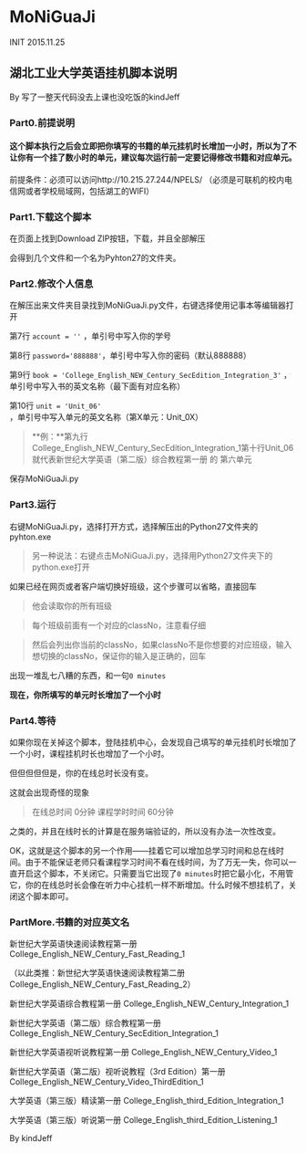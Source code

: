 # MoNiGuaJi
INIT 2015.11.25

## 湖北工业大学英语挂机脚本说明
By 写了一整天代码没去上课也没吃饭的kindJeff

### Part0.前提说明
#### **这个脚本执行之后会立即把你填写的书籍的单元挂机时长增加一小时，所以为了不让你有一个挂了数小时的单元，建议每次运行前一定要记得修改书籍和对应单元。**

前提条件：必须可以访问http://10.215.27.244/NPELS/  （必须是可联机的校内电信网或者学校局域网，包括湖工的WIFI）

### Part1.下载这个脚本
在页面上找到Download ZIP按钮，下载，并且全部解压

会得到几个文件和一个名为Pyhton27的文件夹。

### Part2.修改个人信息
在解压出来文件夹目录找到MoNiGuaJi.py文件，右键选择使用记事本等编辑器打开

第7行 `account = ''` ，单引号中写入你的学号

第8行 `password='888888'`，单引号中写入你的密码（默认888888）

第9行 `book = 'College_English_NEW_Century_SecEdition_Integration_3'` ，单引号中写入书的英文名称（最下面有对应名称）

第10行 `unit = 'Unit_06'` ，单引号中写入单元的英文名称（第X单元：Unit_0X）

>**例：**第九行College_English_NEW_Century_SecEdition_Integration_1第十行Unit_06就代表新世纪大学英语（第二版）综合教程第一册 的 第六单元

保存MoNiGuaJi.py

### Part3.运行
右键MoNiGuaJi.py，选择打开方式，选择解压出的Python27文件夹的pyhton.exe

>另一种说法：右键点击MoNiGuaJi.py，选择用Python27文件夹下的python.exe打开

如果已经在网页或者客户端切换好班级，这个步骤可以省略，直接回车
>他会读取你的所有班级

>每个班级前面有一个对应的classNo，注意看仔细

>然后会列出你当前的classNo，如果classNo不是你想要的对应班级，输入想切换的classNo，保证你的输入是正确的，回车

出现一堆乱七八糟的东西，和一句`0 minutes`

**现在，你所填写的单元时长增加了一个小时**

### Part4.等待
如果你现在关掉这个脚本，登陆挂机中心，会发现自己填写的单元挂机时长增加了一个小时，课程挂机时长也增加了一个小时。

但但但但但是，你的在线总时长没有变。

这就会出现奇怪的现象

>在线总时间 0分钟   课程学时时间 60分钟

之类的，并且在线时长的计算是在服务端验证的，所以没有办法一次性改变。

OK，这就是这个脚本的另一个作用——挂着它可以增加总学习时间和总在线时间。由于不能保证老师只看课程学习时间不看在线时间，为了万无一失，你可以一直开启这个脚本，不关闭它。只需要当它出现了`0 minutes`时把它最小化，不用管它，你的在线总时长会像在听力中心挂机一样不断增加。什么时候不想挂机了，关闭这个脚本即可。


### PartMore.书籍的对应英文名
  新世纪大学英语快速阅读教程第一册
  College_English_NEW_Century_Fast_Reading_1

  （以此类推：新世纪大学英语快速阅读教程第二册  College_English_NEW_Century_Fast_Reading_2）

  新世纪大学英语综合教程第一册
  College_English_NEW_Century_Integration_1

  新世纪大学英语（第二版）综合教程第一册
  College_English_NEW_Century_SecEdition_Integration_1

  新世纪大学英语视听说教程第一册
  College_English_NEW_Century_Video_1

  新世纪大学英语（第二版）视听说教程（3rd Edition）第一册
  College_English_NEW_Century_Video_ThirdEdition_1

  大学英语（第三版）精读第一册
  College_English_third_Edition_Integration_1

  大学英语（第三版）听说第一册
  College_English_third_Edition_Listening_1

By kindJeff
